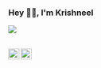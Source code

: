 ### Hey 👋🏽, I'm Krishneel

![](https://visitor-badge.glitch.me/badge?page_id=iKrishneel.iKrishneel)

<br/>
<a href="https://www.linkedin.com/in/ikrishneel/">
  <img align="left" alt="Krishneels's LinkdeIN" width="22px" src="https://cdn.jsdelivr.net/npm/simple-icons@v3/icons/linkedin.svg" />
</a>
<a href="https://github.com/iKrishneel">
  <img align="left" alt="Krishneel's GitHub" width="22px" src="https://cdn.jsdelivr.net/npm/simple-icons@v3/icons/github.svg" />
</a>
<br/>
